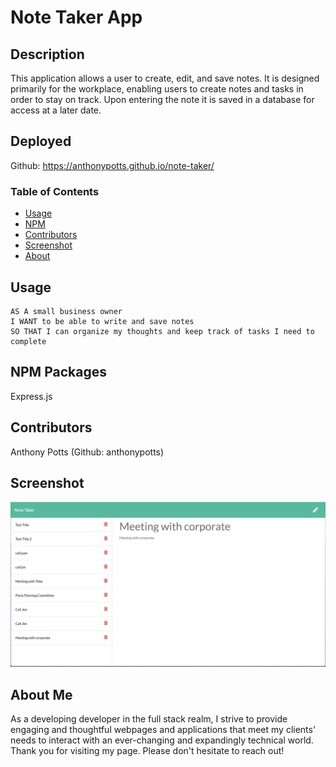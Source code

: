 # Note Taker App

## Description
This application allows a user to create, edit, and save notes. It is designed primarily for the workplace, enabling users to create notes and tasks in order to stay on track. Upon entering the note it is saved in a database for access at a later date.

## Deployed
Github: https://anthonypotts.github.io/note-taker/

### Table of Contents
- [Usage](#usage)
- [NPM](#npm-packages)
- [Contributors](#contributors)
- [Screenshot](#screenshot)
- [About](#about-me)

## Usage
```
AS A small business owner
I WANT to be able to write and save notes
SO THAT I can organize my thoughts and keep track of tasks I need to complete
```

## NPM Packages
Express.js

## Contributors
Anthony Potts (Github: anthonypotts)

## Screenshot
![deployed screenshot](./assets/images/note-taker-screenshot.png)

## About Me
As a developing developer in the full stack realm, I strive to provide engaging and thoughtful webpages and applications that meet my clients' needs to interact with an ever-changing and expandingly technical world. Thank you for visiting my page. Please don't hesitate to reach out!